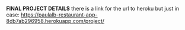 **FINAL PROJECT DETAILS**
there is a link for the url to heroku but just in case:
https://paulalb-restaurant-app-8db7ab296958.herokuapp.com/project/
